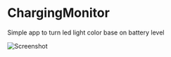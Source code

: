 # ChargingMonitor
Simple app to turn led light color base on battery level 

![Screenshot](https://imgur.com/a/SrTJ0es)
